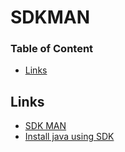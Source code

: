 # SDKMAN

### Table of Content
* [Links](#links)

## Links

* [SDK MAN](https://sdkman.io/)
* [Install java using SDK](https://stackoverflow.com/questions/69875335/macos-how-to-install-java-17)